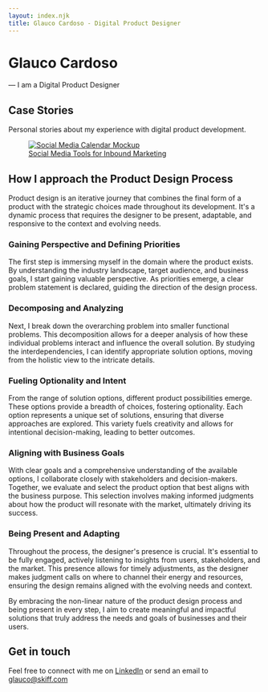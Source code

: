 ```yaml
---
layout: index.njk
title: Glauco Cardoso - Digital Product Designer
---
```


<h1 class="greetings">Glauco Cardoso</h1>
<p class="">
— I am a Digital Product Designer
</p>

## Case Stories
<p class="lead-paragraph">
Personal stories about my experience with digital product development.
</p>

<a href="cases/social-media-tools">
<figure>
<img src="/assets/img/social-media-tools/cover-art.png" alt="Social Media Calendar Mockup" title="Social Media Tools for Inbound Marketing">
<figcaption>
Social Media Tools for Inbound Marketing
</figcaption>
</figure>
</a>

## How I approach the Product Design Process

Product design is an iterative journey that combines the final form of a product with the strategic choices made throughout its development. It's a dynamic process that requires the designer to be present, adaptable, and responsive to the context and evolving needs.

### Gaining Perspective and Defining Priorities
The first step is immersing myself in the domain where the product exists. By understanding the industry landscape, target audience, and business goals, I start gaining valuable perspective. As priorities emerge, a clear problem statement is declared, guiding the direction of the design process.

### Decomposing and Analyzing
Next, I break down the overarching problem into smaller functional problems. This decomposition allows for a deeper analysis of how these individual problems interact and influence the overall solution. By studying the interdependencies, I can identify appropriate solution options, moving from the holistic view to the intricate details.

### Fueling Optionality and Intent
From the range of solution options, different product possibilities emerge. These options provide a breadth of choices, fostering optionality. Each option represents a unique set of solutions, ensuring that diverse approaches are explored. This variety fuels creativity and allows for intentional decision-making, leading to better outcomes.

### Aligning with Business Goals
With clear goals and a comprehensive understanding of the available options, I collaborate closely with stakeholders and decision-makers. Together, we evaluate and select the product option that best aligns with the business purpose. This selection involves making informed judgments about how the product will resonate with the market, ultimately driving its success.

### Being Present and Adapting
Throughout the process, the designer's presence is crucial. It's essential to be fully engaged, actively listening to insights from users, stakeholders, and the market. This presence allows for timely adjustments, as the designer makes judgment calls on where to channel their energy and resources, ensuring the design remains aligned with the evolving needs and context.

By embracing the non-linear nature of the product design process and being present in every step, I aim to create meaningful and impactful solutions that truly address the needs and goals of businesses and their users.

## Get in touch

Feel free to connect with me on [LinkedIn](https://www.linkedin.com/in/glaucocardoso/) or send an email to [glauco@skiff.com](mailto:glauco@skiff.com)